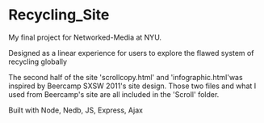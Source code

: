 # Recycling_Site
My final project for Networked-Media at NYU. 

Designed as a linear experience for users to explore the flawed system of recycling globally

The second half of the site 'scrollcopy.html' and 'infographic.html'was inspired by Beercamp SXSW 2011's site design. Those two files and what I used from Beercamp's site are all included in the 'Scroll' folder. 

Built with Node, Nedb, JS, Express, Ajax

